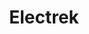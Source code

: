 ---
facebook: https://facebook.com/electrekco
instagram: https://instagram.com/electrek.co
linkedin: https://linkedin.com/company/electrek
logohandle: electrekco
sort: electrek
title: Electrek
twitter: https://x.com/electrekco
website: https://electrek.co/
youtube: https://youtube.com/c/electrekco
---
